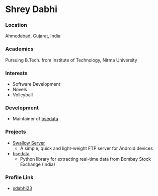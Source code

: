 # Shrey Dabhi

### Location

Ahmedabad, Gujarat, India

### Academics

Pursuing B.Tech. from Institute of Technology, Nirma University

### Interests

- Software Development
- Novels
- Volleyball

### Development

- Maintainer of [bsedata](https://github.com/sdabhi23/bsedata)

### Projects

- [Swallow Server](https://github.com/sdabhi23/swallow-server)
    - A simple, quick and light-weight FTP server for Android devices
- [bsedata](https://github.com/sdabhi23/bsedata)
    - Python library for extracting real-time data from Bombay Stock Exchange (India)

### Profile Link

- [sdabhi23](https://github.com/sdabhi23/)